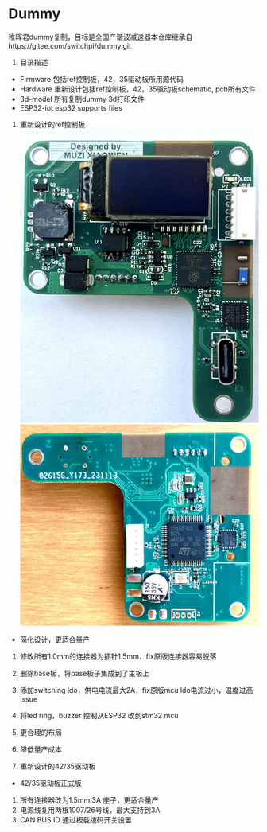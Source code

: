 # Dummy
稚晖君dummy复制，目标是全国产谐波减速器本仓库继承自https://gitee.com/switchpi/dummy.git

1. 目录描述
- Firmware 包括ref控制板，42，35驱动板所用源代码
- Hardware 重新设计包括ref控制板，42，35驱动板schematic, pcb所有文件
- 3d-model 所有复制dummy 3d打印文件
- ESP32-iot esp32 supports files

1. 重新设计的ref控制板
![](images/controller_top.jpg)
![](images/controller_bot.jpg)
- 简化设计，更适合量产
1. 修改所有1.0mm的连接器为插针1.5mm，fix原版连接器容易脱落
1. 删除base板，将base板子集成到了主板上
1. 添加switching ldo，供电电流最大2A，fix原版mcu ldo电流过小，温度过高issue
1. 将led ring，buzzer 控制从ESP32 改到stm32 mcu
1. 更合理的布局
1. 降低量产成本

1. 重新设计的42/35驱动板

- 42/35驱动板正式版
1. 所有连接器改为1.5mm 3A 座子，更适合量产
1. 电源线复用两根1007/26号线，最大支持到3A
1. CAN BUS ID 通过板载拨码开关设置

